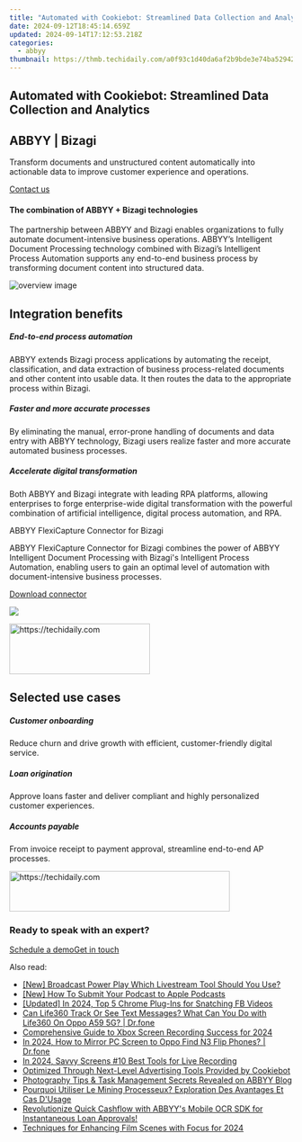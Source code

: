 ```yaml
---
title: "Automated with Cookiebot: Streamlined Data Collection and Analytics"
date: 2024-09-12T18:45:14.659Z
updated: 2024-09-14T17:12:53.218Z
categories:
  - abbyy
thumbnail: https://thmb.techidaily.com/a0f93c1d40da6af2b9bde3e74ba5294285ae770778758b00dbab648f390ba250.jpg
---
```


## Automated with Cookiebot: Streamlined Data Collection and Analytics

## 

## ABBYY | Bizagi

Transform documents and unstructured content automatically into actionable data to improve customer experience and operations.

[Contact us](https://tools.techidaily.com/abbyy/products/)

#### The combination of ABBYY + Bizagi technologies 

The partnership between ABBYY and Bizagi enables organizations to fully automate document-intensive business operations. ABBYY’s Intelligent Document Processing technology combined with Bizagi’s Intelligent Process Automation supports any end-to-end business process by transforming document content into structured data.

![overview image](https://content.abbyy.com/-/media/project/abbyy/abbyy/solutions/digital-onboarding/overview-image.jpg?h=716&iar=0&w=1272)

## Integration benefits

##### End-to-end process automation 

ABBYY extends Bizagi process applications by automating the receipt, classification, and data extraction of business process-related documents and other content into usable data. It then routes the data to the appropriate process within Bizagi.

##### Faster and more accurate processes

By eliminating the manual, error-prone handling of documents and data entry with ABBYY technology, Bizagi users realize faster and more accurate automated business processes.

##### Accelerate digital transformation

Both ABBYY and Bizagi integrate with leading RPA platforms, allowing enterprises to forge enterprise-wide digital transformation with the powerful combination of artificial intelligence, digital process automation, and RPA.

ABBYY FlexiCapture Connector for Bizagi 

ABBYY FlexiCapture Connector for Bizagi combines the power of ABBYY Intelligent Document Processing with Bizagi's Intelligent Process Automation, enabling users to gain an optimal level of automation with document-intensive business processes.

[Download connector](https://tools.techidaily.com/abbyy/products/)

![](https://content.abbyy.com/-/media/feature/basecomponents/clients/bizagi.png?h=40&iar=0&w=120)

<!-- affiliate ads begin -->
<a href="https://aligracehair.sjv.io/c/5597632/2115930/19272" target="_top" id="2115930">
  <img src="//a.impactradius-go.com/display-ad/19272-2115930" border="0" alt="https://techidaily.com" width="250" height="90"/>
</a>
<img height="0" width="0" src="https://aligracehair.sjv.io/i/5597632/2115930/19272" style="position:absolute;visibility:hidden;" border="0" />
<!-- affiliate ads end -->

## Selected use cases 

##### Customer onboarding 

Reduce churn and drive growth with efficient, customer-friendly digital service.

##### Loan origination 

Approve loans faster and deliver compliant and highly personalized customer experiences.

##### Accounts payable 

From invoice receipt to payment approval, streamline end-to-end AP processes.

<!-- affiliate ads begin -->
<a href="https://aligracehair.sjv.io/c/5597632/2115949/19272" target="_top" id="2115949">
  <img src="//a.impactradius-go.com/display-ad/19272-2115949" border="0" alt="https://techidaily.com" width="392" height="72"/>
</a>
<img height="0" width="0" src="https://aligracehair.sjv.io/i/5597632/2115949/19272" style="position:absolute;visibility:hidden;" border="0" />
<!-- affiliate ads end -->

### Ready to speak with an expert?

[Schedule a demo](https://tools.techidaily.com/abbyy/products/)[Get in touch](https://tools.techidaily.com/abbyy/products/)

<ins class="adsbygoogle"
     style="display:block"
     data-ad-format="autorelaxed"
     data-ad-client="ca-pub-7571918770474297"
     data-ad-slot="1223367746"></ins>

<ins class="adsbygoogle"
     style="display:block"
     data-ad-client="ca-pub-7571918770474297"
     data-ad-slot="8358498916"
     data-ad-format="auto"
     data-full-width-responsive="true"></ins>

<span class="atpl-alsoreadstyle">Also read:</span>
<div><ul>
<li><a href="https://screen-video-capture.techidaily.com/new-broadcast-power-play-which-livestream-tool-should-you-use/"><u>[New] Broadcast Power Play Which Livestream Tool Should You Use?</u></a></li>
<li><a href="https://extra-lessons.techidaily.com/new-how-to-submit-your-podcast-to-apple-podcasts/"><u>[New] How To Submit Your Podcast to Apple Podcasts</u></a></li>
<li><a href="https://facebook-video-recording.techidaily.com/updated-in-2024-top-5-chrome-plug-ins-for-snatching-fb-videos/"><u>[Updated] In 2024, Top 5 Chrome Plug-Ins for Snatching FB Videos</u></a></li>
<li><a href="https://fake-location.techidaily.com/can-life360-track-or-see-text-messages-what-can-you-do-with-life360-on-oppo-a59-5g-drfone-by-drfone-virtual-android/"><u>Can Life360 Track Or See Text Messages? What Can You Do with Life360 On Oppo A59 5G? | Dr.fone</u></a></li>
<li><a href="https://screen-activity-recording.techidaily.com/comprehensive-guide-to-xbox-screen-recording-success-for-2024/"><u>Comprehensive Guide to Xbox Screen Recording Success for 2024</u></a></li>
<li><a href="https://screen-mirror.techidaily.com/in-2024-how-to-mirror-pc-screen-to-oppo-find-n3-flip-phones-drfone-by-drfone-android/"><u>In 2024, How to Mirror PC Screen to Oppo Find N3 Flip Phones? | Dr.fone</u></a></li>
<li><a href="https://desktop-recording.techidaily.com/in-2024-savvy-screens-10-best-tools-for-live-recording/"><u>In 2024, Savvy Screens #10 Best Tools for Live Recording</u></a></li>
<li><a href="https://solve-info.techidaily.com/optimized-through-next-level-advertising-tools-provided-by-cookiebot/"><u>Optimized Through Next-Level Advertising Tools Provided by Cookiebot</u></a></li>
<li><a href="https://solve-info.techidaily.com/photography-tips-and-task-management-secrets-revealed-on-abbyy-blog/"><u>Photography Tips & Task Management Secrets Revealed on ABBYY Blog</u></a></li>
<li><a href="https://solve-info.techidaily.com/pourquoi-utiliser-le-mining-processeux-exploration-des-avantages-et-cas-dusage/"><u>Pourquoi Utiliser Le Mining Processeux? Exploration Des Avantages Et Cas D'Usage</u></a></li>
<li><a href="https://solve-info.techidaily.com/revolutionize-quick-cashflow-with-abbyys-mobile-ocr-sdk-for-instantaneous-loan-approvals/"><u>Revolutionize Quick Cashflow with ABBYY's Mobile OCR SDK for Instantaneous Loan Approvals!</u></a></li>
<li><a href="https://some-skills.techidaily.com/techniques-for-enhancing-film-scenes-with-focus-for-2024/"><u>Techniques for Enhancing Film Scenes with Focus for 2024</u></a></li>
</ul></div>

